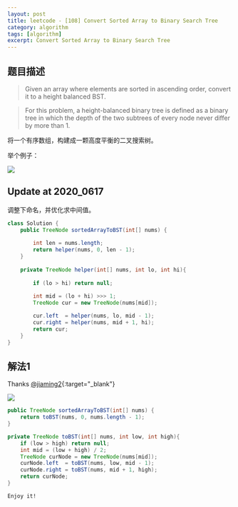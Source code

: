 ```yaml
---
layout: post
title: leetcode - [108] Convert Sorted Array to Binary Search Tree
category: algorithm
tags: [algorithm]
excerpt: Convert Sorted Array to Binary Search Tree
---
```


## 题目描述  

> Given an array where elements are sorted in ascending order, convert it to a height balanced BST.  

> For this problem, a height-balanced binary tree is defined as a binary tree in which the depth of the two subtrees of every node never differ by more than 1.  

将一个有序数组，构建成一颗高度平衡的二叉搜索树。  

举个例子：  

![](https://yyc-images.oss-cn-beijing.aliyuncs.com/leetcode_108_example.png)  


## Update at 2020_0617  

调整下命名，并优化求中间值。  

``` java
class Solution {
    public TreeNode sortedArrayToBST(int[] nums) {
        
        int len = nums.length;
        return helper(nums, 0, len - 1);
    }
    
    private TreeNode helper(int[] nums, int lo, int hi){
        
        if (lo > hi) return null;
        
        int mid = (lo + hi) >>> 1;
        TreeNode cur = new TreeNode(nums[mid]);

        cur.left  = helper(nums, lo, mid - 1);
        cur.right = helper(nums, mid + 1, hi);
        return cur;
    }
}
```


## 解法1  


Thanks [@jiaming2](https://leetcode.com/problems/convert-sorted-array-to-binary-search-tree/discuss/35220/My-Accepted-Java-Solution){:target="_blank"}  

![](https://yyc-images.oss-cn-beijing.aliyuncs.com/leetcode_108.png)  


``` java
public TreeNode sortedArrayToBST(int[] nums) {
    return toBST(nums, 0, nums.length - 1);
}

private TreeNode toBST(int[] nums, int low, int high){
    if (low > high) return null;
    int mid = (low + high) / 2;
    TreeNode curNode = new TreeNode(nums[mid]);
    curNode.left  = toBST(nums, low, mid - 1);
    curNode.right = toBST(nums, mid + 1, high);
    return curNode;
}
```


`Enjoy it!`